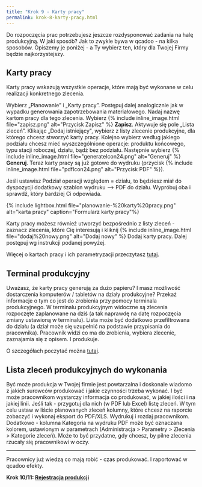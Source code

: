 ```yaml
---
title: "Krok 9 - Karty pracy"
permalink: krok-8-karty-pracy.html
---
```

 Do rozpoczęcia prac potrzebujesz jeszcze rozdysponować zadania na halę produkcyjną. W jaki sposób? Jak to zwykle bywa w qcadoo - na kilka sposobów. Opiszemy je poniżej - a Ty wybierz ten, który dla Twojej Firmy będzie najkorzystejszy.


## Karty pracy

Karty pracy wskazują wszystkie operacje, które mają być wykonane w celu realizacji konkretnego zlecenia. 

Wybierz „Planowanie” i „Karty pracy”. Postępuj dalej analogicznie jak w wypadku generowania zapotrzebowania materiałowego. Nadaj nazwę kartom pracy dla tego zlecenia. Wybierz {% include inline_image.html file="zapisz.png" alt="Przycisk Zapisz" %} **Zapisz**. Aktywuje się pole „Lista zleceń”. Klikając „Dodaj istniejący", wybierz z listy zlecenie produkcyjne, dla którego chcesz stworzyć karty pracy. Kolejno wybierz według jakiego podziału chcesz mieć wyszczególnione operacje: produktu końcowego, typu stacji roboczej, działu, bądź bez podziału. Następnie wybierz {% include inline_image.html file="generateIcon24.png" alt="Generuj" %} **Generuj**. Teraz karty pracy są już gotowe do wydruku (przycisk {% include inline_image.html file="pdfIcon24.png" alt="Przycisk PDF" %}).

Jeśli ustawisz Podział operacji względem = działu, to będziesz miał do dyspozycji dodatkowy szablon wydruku --> PDF do działu. Wypróbuj oba i sprawdź, który bardziej Ci odpowiada.


{% include lightbox.html file="planowanie-%20karty%20pracy.png" alt="karta pracy" caption="Formularz karty pracy"%}

Karty pracy możesz również utworzyć bezpośrednio z listy zleceń - zaznacz zlecenia, które Cię interesują i kliknij {% include inline_image.html file="dodaj%20nowy.png" alt="Dodaj nowy" %} Dodaj karty pracy. Dalej postępuj wg instrukcji podanej powyżej.

Więcej o kartach pracy i ich parametryzacji przeczytasz [tutaj](/karty-pracy).


## Terminal produkcyjny

Uważasz, że karty pracy generują za dużo papieru? I masz możliwość dostarczenia komputerów / tabletów na działy produkcyjne? Przekaż informacje o tym co jest do zrobienia przy pomocy terminala produkcyjnego. 
W terminalu produkcyjnym widoczne są zlecenia rozpoczęte zaplanowane na dziś (a tak naprawdę na datę rozpoczęcia zmiany ustawioną w terminalu). Lista może być dodatkowo przefiltrowana do działu (a dział może się uzupełnić na podstawie przypisania do pracownika). Pracownik widzi co ma do zrobienia, wybiera zlecenie, zaznajamia się z opisem. I produkuje. 

O szczegółach poczytać można [tutaj](/terminal-produkcyjny). 

## Lista zleceń produkcyjnych do wykonania

Być może produkcja w Twojej firmie jest powtarzalna i doskonale wiadomo z jakich surowców produkować i jakie czynności trzeba wykonać. I być może pracownikom wystarczy informacja co produkować, w jakiej ilości i na jakiej linii. Jeśli tak - przygotuj dla nich (w PDF lub Excel) listę zleceń. W tym celu ustaw w liście planowanych zleceń kolumny, które chcesz na raporcie zobaczyć i wykonaj eksport do PDF/XLS. Wydrukuj i rozdaj pracownikom. 
Dodatkowo - kolumna Kategoria na wydruku PDF może być oznaczana kolorem, ustawionym w parametrach (Administracja > Parametry > Zlecenia > Kategorie zleceń). Może to być przydatne, gdy chcesz, by pilne zlecenia rzucały się pracownikowi w oczy.

---
Pracownicy już wiedzą co mają robić - czas produkować. I raportować w qcadoo efekty.
  
**Krok 10/11: [Rejestracja produkcji](/krok-10-rejestracja-produkcji)**

